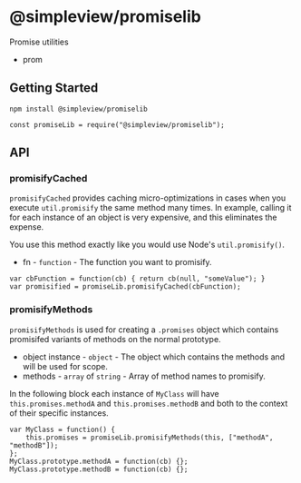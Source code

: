 # @simpleview/promiselib
Promise utilities

* prom

## Getting Started

```
npm install @simpleview/promiselib
```

```
const promiseLib = require("@simpleview/promiselib");
```

## API

### promisifyCached

`promisifyCached` provides caching micro-optimizations in cases when you execute `util.promisify` the same method many times. In example, calling it for each instance of an object is very expensive, and this eliminates the expense.

You use this method exactly like you would use Node's `util.promisify()`.

* fn - `function` - The function you want to promisify.

```
var cbFunction = function(cb) { return cb(null, "someValue"); }
var promisified = promiseLib.promisifyCached(cbFunction);
```

### promisifyMethods

`promisifyMethods` is used for creating a `.promises` object which contains promisifed variants of methods on the normal prototype.

* object instance - `object` - The object which contains the methods and will be used for scope.
* methods - `array` of `string` - Array of method names to promisify.

In the following block each instance of `MyClass` will have `this.promises.methodA` and `this.promises.methodB` and both to the context of their specific instances.

```
var MyClass = function() {
	this.promises = promiseLib.promisifyMethods(this, ["methodA", "methodB"]);
};
MyClass.prototype.methodA = function(cb) {};
MyClass.prototype.methodB = function(cb) {};
```
